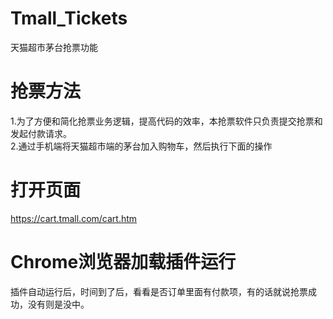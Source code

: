 # Tmall_Tickets
天猫超市茅台抢票功能

# 抢票方法
1.为了方便和简化抢票业务逻辑，提高代码的效率，本抢票软件只负责提交抢票和发起付款请求。<br/>
2.通过手机端将天猫超市端的茅台加入购物车，然后执行下面的操作<br/>


# 打开页面
https://cart.tmall.com/cart.htm

# Chrome浏览器加载插件运行
插件自动运行后，时间到了后，看看是否订单里面有付款项，有的话就说抢票成功，没有则是没中。


